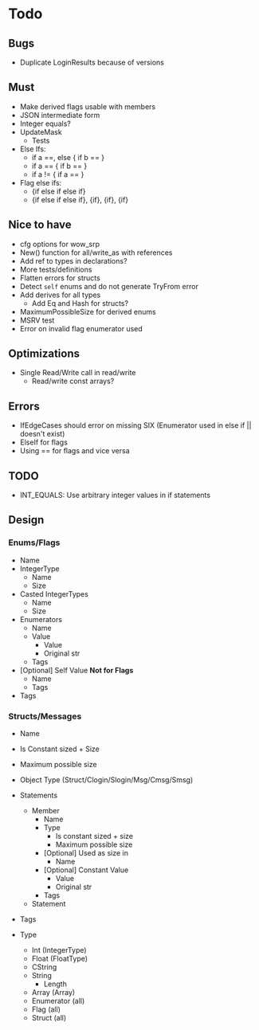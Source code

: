 # Todo

## Bugs

* Duplicate LoginResults because of versions

## Must

* Make derived flags usable with members
* JSON intermediate form
* Integer equals?
* UpdateMask
  - Tests
* Else Ifs:
  - if a ==, else { if b ==  }
  - if a == { if b == }
  - if a != { if a == }
* Flag else ifs:
  - {if else if else if}
  - {if else if else if}, {if}, {if}, {if}

## Nice to have

* cfg options for wow_srp
* New() function for all/write_as with references
* Add ref to types in declarations?
* More tests/definitions
* Flatten errors for structs
* Detect `self` enums and do not generate TryFrom error
* Add derives for all types
  * Add Eq and Hash for structs?
* MaximumPossibleSize for derived enums
* MSRV test
* Error on invalid flag enumerator used

## Optimizations
* Single Read/Write call in read/write
  * Read/write const arrays?
  
## Errors

* IfEdgeCases should error on missing SIX (Enumerator used in else if || doesn't exist)
* ElseIf for flags
* Using == for flags and vice versa

## TODO

* INT_EQUALS: Use arbitrary integer values in if statements

## Design

### Enums/Flags

* Name
* IntegerType
  * Name
  * Size
* Casted IntegerTypes
  * Name
  * Size
* Enumerators
    * Name
    * Value
      * Value
      * Original str
    * Tags
* [Optional] Self Value **Not for Flags**
  * Name
  * Tags
* Tags

### Structs/Messages

* Name
* Is Constant sized + Size
* Maximum possible size
* Object Type (Struct/Clogin/Slogin/Msg/Cmsg/Smsg)
* Statements
  * Member
    * Name
    * Type
      * Is constant sized + size
      * Maximum possible size
    * [Optional] Used as size in
      * Name
    * [Optional] Constant Value
      * Value
      * Original str
    * Tags
  * Statement
* Tags


* Type
  * Int (IntegerType)
  * Float (FloatType)
  * CString
  * String
    * Length
  * Array (Array)
  * Enumerator (all)
  * Flag (all)
  * Struct (all)
